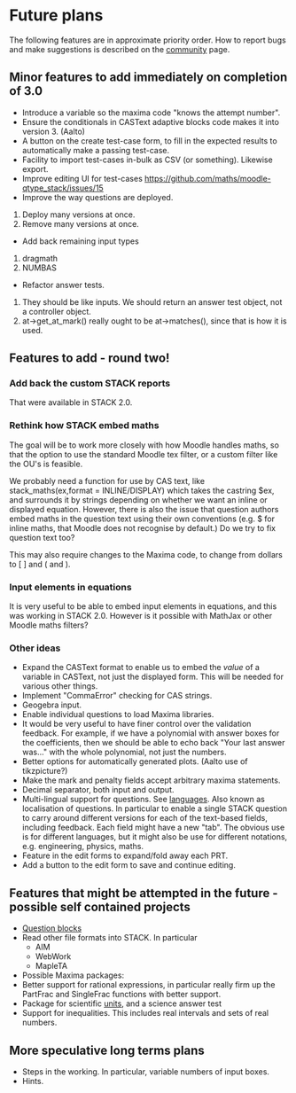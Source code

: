 # Future plans

The following features are in approximate priority order.  How to report bugs and make suggestions is described on the [community](../About/Community.md) page.


## Minor features to add immediately on completion of 3.0 ##

* Introduce a variable so the maxima code "knows the attempt number".
* Ensure the conditionals in CASText adaptive blocks code makes it into version 3. (Aalto)
* A button on the create test-case form, to fill in the expected results to automatically make a passing test-case.
* Facility to import test-cases in-bulk as CSV (or something). Likewise export.
* Improve editing UI for test-cases https://github.com/maths/moodle-qtype_stack/issues/15
* Improve the way questions are deployed.
 1. Deploy many versions at once.
 2. Remove many versions at once.
* Add back remaining input types
 1. dragmath
 2. NUMBAS
* Refactor answer tests.
 1. They should be like inputs. We should return an answer test object, not a controller object.
 2. at->get_at_mark() really ought to be at->matches(), since that is how it is used.


## Features to add - round two! ##

### Add back the custom STACK reports ###

That were available in STACK 2.0.

### Rethink how STACK embed maths ###

The goal will be to work more closely with how Moodle handles maths, so that
the option to use the standard Moodle tex filter, or a custom filter like the
OU's is feasible.

We probably need a function for use by CAS text, like
    stack_maths(ex,format = INLINE/DISPLAY)
which takes the castring $ex, and surrounds it by strings depending on whether
we want an inline or displayed equation. However, there is also the issue that
question authors embed maths in the question text using their own conventions
(e.g. $ for inline maths, that Moodle does not recognise by default.) Do we try
to fix question text too?

This may also require changes to the Maxima code, to change from dollars to
\[ \] and \( and \).

### Input elements in equations ###

It is very useful to be able to embed input elements in equations, and this was
working in STACK 2.0. However is it possible with MathJax or other Moodle maths
filters?

### Other ideas ###

* Expand the CASText format to enable us to embed the _value_ of a variable in CASText, not just the displayed form.  This will be needed for various other things.
* Implement "CommaError" checking for CAS strings.
* Geogebra input.
* Enable individual questions to load Maxima libraries.
* It would be very useful to have finer control over the validation feedback. For example, if we have a polynomial with answer boxes for the coefficients, then we should be able to echo back "Your last answer was..." with the whole polynomial, not just the numbers.
* Better options for automatically generated plots.  (Aalto use of tikzpicture?)
* Make the mark and penalty fields accept arbitrary maxima statements.
* Decimal separator, both input and output.
* Multi-lingual support for questions.  See [languages](Languages.md).  Also known as localisation of questions.  In particular to enable a single STACK question to carry around different versions for each of the text-based fields, including feedback.  Each field might have a new "tab".  The obvious use is for different languages, but it might also be use for different notations, e.g. engineering, physics, maths.
* Feature in the edit forms to expand/fold away each PRT.
* Add a button to the edit form to save and continue editing.


## Features that might be attempted in the future - possible self contained projects ##

* [Question blocks](../Authoring/Question_blocks.md)
* Read other file formats into STACK.  In particular
  * AIM
  * WebWork
  * MapleTA
* Possible Maxima packages:
 * Better support for rational expressions, in particular really firm up the PartFrac and SingleFrac functions with better support.
 * Package for scientific [units](../Authoring/Units.md), and a science answer test
 * Support for inequalities.  This includes real intervals and sets of real numbers.


## More speculative long terms plans ##

* Steps in the working. In particular, variable numbers of input boxes.
* Hints.
